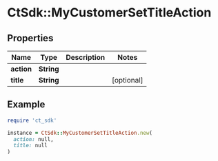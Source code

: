 # CtSdk::MyCustomerSetTitleAction

## Properties

| Name | Type | Description | Notes |
| ---- | ---- | ----------- | ----- |
| **action** | **String** |  |  |
| **title** | **String** |  | [optional] |

## Example

```ruby
require 'ct_sdk'

instance = CtSdk::MyCustomerSetTitleAction.new(
  action: null,
  title: null
)
```

